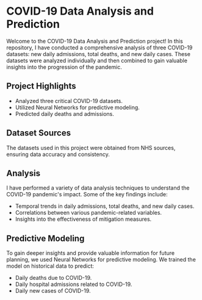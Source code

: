 <div class="project-introduction">
    <h1>COVID-19 Data Analysis and Prediction</h1>
    <p>Welcome to the COVID-19 Data Analysis and Prediction project! In this repository, I have conducted a comprehensive analysis of three COVID-19 datasets: new daily admissions, total deaths, and new daily cases. These datasets were analyzed individually and then combined to gain valuable insights into the progression of the pandemic.</p>
</div>

<div class="project-highlights">
    <h2>Project Highlights</h2>
    <ul>
        <li>Analyzed three critical COVID-19 datasets.</li>
        <li>Utilized Neural Networks for predictive modeling.</li>
        <li>Predicted daily deaths and admissions.</li>
    </ul>
</div>

<div class="dataset-sources">
    <h2>Dataset Sources</h2>
    <p>The datasets used in this project were obtained from NHS sources, ensuring data accuracy and consistency.</p>
</div>

<div class="analysis">
    <h2>Analysis</h2>
    <p>I have performed a variety of data analysis techniques to understand the COVID-19 pandemic's impact. Some of the key findings include:</p>
    <ul>
        <li>Temporal trends in daily admissions, total deaths, and new daily cases.</li>
        <li>Correlations between various pandemic-related variables.</li>
        <li>Insights into the effectiveness of mitigation measures.</li>
    </ul>
</div>

<div class="predictive-modeling">
    <h2>Predictive Modeling</h2>
    <p>To gain deeper insights and provide valuable information for future planning, we used Neural Networks for predictive modeling. We trained the model on historical data to predict:</p>
    <ul>
        <li>Daily deaths due to COVID-19.</li>
        <li>Daily hospital admissions related to COVID-19.</li>
        <li>Daily new cases of COVID-19.</li>
    </ul>
</div>
